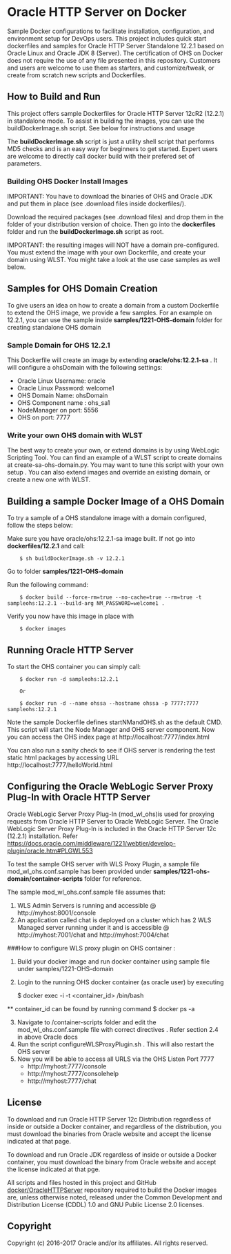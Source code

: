 Oracle HTTP Server on Docker
===============
Sample Docker configurations to facilitate installation, configuration, and environment setup for DevOps users. This project includes quick start dockerfiles and samples for Oracle HTTP Server Standalone 12.2.1 based on Oracle Linux and Oracle JDK 8 (Server).
The certification of OHS on Docker does not require the use of any file presented in this repository.
Customers and users are welcome to use them as starters, and customize/tweak, or create from scratch new scripts and Dockerfiles.

## How to Build and Run
This project offers sample Dockerfiles for Oracle HTTP Server 12cR2 (12.2.1) in standalone mode. To assist in building the images, you can use the buildDockerImage.sh script. See below for instructions and usage

The **buildDockerImage.sh** script is just a utility shell script that performs MD5 checks and is an easy way for beginners to get started. Expert users are welcome to directly call docker build with their prefered set of parameters.

### Building OHS Docker Install Images
IMPORTANT: You have to download the binaries of OHS and Oracle JDK and put them in place (see .download files inside dockerfiles/).

Download the required packages (see .download files) and drop them in the folder of your distribution version of choice. Then go into the **dockerfiles** folder and run the **buildDockerImage.sh** script as root.

IMPORTANT: the resulting images will NOT have a domain pre-configured.
You must extend the image with your own Dockerfile, and create your domain using WLST. You might take a look at the use case samples as well below.

## Samples for OHS Domain Creation
To give users an idea on how to create a domain from a custom Dockerfile to extend the OHS image, we provide a few samples. For an example on 12.2.1, you can use the sample inside **samples/1221-OHS-domain** folder for creating standalone OHS domain

### Sample Domain for OHS 12.2.1
This Dockerfile will create an image by extending **oracle/ohs:12.2.1-sa** . It will configure a ohsDomain with the following settings:

 - Oracle Linux Username: oracle
 - Oracle Linux Password: welcome1
 - OHS Domain Name: ohsDomain
 - OHS Component name : ohs_sa1
 - NodeManager on port: 5556
 - OHS on port: 7777

### Write your own OHS domain with WLST
The best way to create your own, or extend domains is by using WebLogic Scripting Tool. You can find an example of a WLST script to create domains at create-sa-ohs-domain.py. You may want to tune this script with your own setup . You can also extend images and override an existing domain, or create a new one with WLST.

## Building a sample Docker Image of a OHS Domain
To try a sample of a OHS standalone image with a domain configured, follow the steps below:

Make sure you have oracle/ohs:12.2.1-sa image built. If not go into **dockerfiles/12.2.1** and call:

        $ sh buildDockerImage.sh -v 12.2.1

Go to folder **samples/1221-OHS-domain**

Run the following command:

        $ docker build --force-rm=true --no-cache=true --rm=true -t sampleohs:12.2.1 --build-arg NM_PASSWORD=welcome1 .

Verify you now have this image in place with

        $ docker images

## Running Oracle HTTP Server
To start the OHS container you can simply call:

        $ docker run -d sampleohs:12.2.1

        Or

        $ docker run -d --name ohssa --hostname ohssa -p 7777:7777 sampleohs:12.2.1

Note the sample Dockerfile defines startNMandOHS.sh as the default CMD. This script will start the Node Manager and OHS server component.
Now you can access the OHS index page at http://localhost:7777/index.html

You can also run a sanity check to see if OHS server is rendering the test static html packages by accessing URL http://localhost:7777/helloWorld.html

## Configuring the Oracle WebLogic Server Proxy Plug-In with Oracle HTTP Server
Oracle WebLogic Server Proxy Plug-In (mod_wl_ohs)is used for proxying requests from Oracle HTTP Server to Oracle WebLogic Server. The Oracle WebLogic Server Proxy Plug-In is included in the Oracle HTTP Server 12c (12.2.1) installation.
Refer https://docs.oracle.com/middleware/1221/webtier/develop-plugin/oracle.htm#PLGWL553

To test the sample OHS server with WLS Proxy Plugin, a sample file mod_wl_ohs.conf.sample has been provided under **samples/1221-ohs-domain/container-scripts** folder for reference.

The sample mod_wl_ohs.conf.sample file assumes that:

  1. WLS Admin Servers is running and accessible @ http://myhost:8001/console
  2. An application called chat is deployed on a cluster which has 2 WLS Managed server running under it and is accessible @ http://myhost:7001/chat and http://myhost:7004/chat

###How to configure WLS proxy plugin on OHS container :

  1. Build your docker image and run docker container using sample file under samples/1221-OHS-domain
  2. Login to the running OHS docker container (as oracle user) by executing


        $ docker exec -i -t <container_id> /bin/bash

  ** container_id can be found by running command $ docker ps -a

  3. Navigate to /container-scripts folder and edit the mod_wl_ohs.conf.sample file with correct directives . Refer section 2.4 in above Oracle docs
  4. Run the script configureWLSProxyPlugin.sh . This will also restart the OHS server
  5. Now you will be able to access all URLS via the OHS Listen Port 7777
     - http://myhost:7777/console
     - http://myhost:7777/consolehelp
     - http://myhost:7777/chat


## License
To download and run Oracle HTTP Server 12c Distribution regardless of inside or outside a Docker container, and regardless of the distribution, you must download the binaries from Oracle website and accept the license indicated at that page.

To download and run Oracle JDK regardless of inside or outside a Docker container, you must download the binary from Oracle website and accept the license indicated at that pge.

All scripts and files hosted in this project and GitHub [docker/OracleHTTPServer](./) repository required to build the Docker images are, unless otherwise noted, released under the Common Development and Distribution License (CDDL) 1.0 and GNU Public License 2.0 licenses.

## Copyright
Copyright (c) 2016-2017 Oracle and/or its affiliates. All rights reserved.